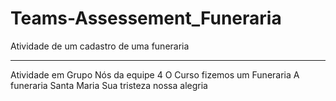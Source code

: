 # Teams-Assessement_Funeraria
Atividade de um cadastro de uma funeraria
_______________________________________________________________
Atividade em Grupo
Nós da equipe 4 
O Curso fizemos um Funeraria
A funeraria Santa Maria Sua tristeza nossa alegria
